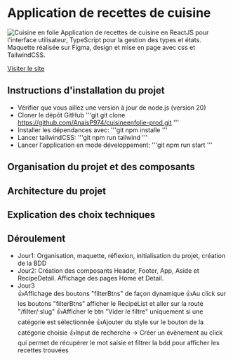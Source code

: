 # Application de recettes de cuisine

![Cuisine en folie](/images/cuisine_en_folie.png)
Application de recettes de cuisine en ReactJS pour l'interface utilisateur, TypeScript pour la gestion des types et états.
Maquette réalisée sur Figma, design et mise en page avec css et TailwindCSS.

[Visiter le site](https://cuisineenfolie-prod.vercel.app/)

## Instructions d'installation du projet

- Vérifier que vous aillez une version à jour de node.js (version 20)
- Cloner le dépôt GitHub
'''git
git clone <https://github.com/AnaisP974/cuisineenfolie-prod.git>
'''
- Installer les dépendances avec:
'''git
npm installe
'''
- Lancer tailwindCSS:
'''git
npm run tailwind
'''
- Lancer l'application en mode développement:
'''git
npm run start
'''

## Organisation du projet et des composants

## Architecture du projet  

## Explication des choix techniques  

## Déroulement  

- Jour1: Organisation, maquette, réflexion, initialisation du projet, création de la BDD
- Jour2: Création des composants Header, Footer, App, Aside et RecipeDetail. Affichage des pages Home et Detail.
- Jour3  
👍Affichage des boutons "filterBtns" de façon dynamique
👍Au click sur les boutons "filterBtns" afficher le RecipeList et aller sur la route "/filter/:slug"
👍Afficher le btn "Vider le filtre" uniquement si une catégorie est sélectionnée
👍Ajouter du style sur le bouton de la catégorie choisie
👍Input de recherche -> Créer un évènement au click qui permet de récupérer le mot saisie et filtrer la bdd pour afficher les recettes trouvées
